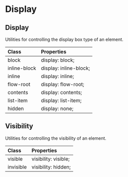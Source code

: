 # Display

## Display

Utilities for controlling the display box type of an element.

| Class  | Properties |
| :----- | :--------- |
| block	| display: block; |
| inline-block | display: inline-block; |
| inline	| display: inline; |
| flow-root	| display: flow-root; |
| contents	| display: contents; |
| list-item	| display: list-item; |
| hidden	| display: none; |

## Visibility

Utilities for controlling the visibility of an element.

| Class | Properties |
| :---- | :--------- |
| visible | visibility: visible; |
| invisible | visibility: hidden; |